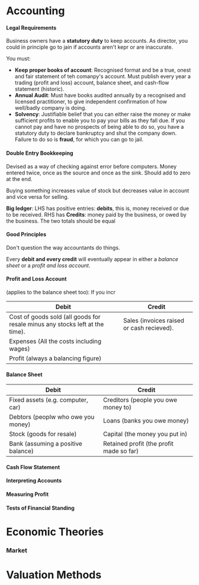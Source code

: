 
# Accounting


#### Legal Requirements

Business owners have a **statutory duty** to keep accounts. As director, you could in principle go to jain if accounts aren't kepr or are inaccurate.

You must:
- **Keep proper books of account**: Recognised format and be a true, onest and fair statement of teh comanpy's account. Must publish every year a trading (profit and loss) account, balance sheet, and cash-flow statement (historic).
- **Annual Audit**: Must have books audited annually by a recognised and licensed practitioner, to give independent confirmation of how well/badly company is doing.
- **Solvency**: Justifiable belief  that you can either raise the money or make sufficient profits to enable you to pay your bills as they fall due. If you cannot pay and have no prospects of being able to do so, you have a statutory duty to declare bankruptcy and shut the company down. Failure to do so is **fraud**, for which you can go to jail.

#### Double Entry Bookkeeping

Devised as a way of checking against error before computers. Money entered twice, once as the source and once as the sink. Should add to zero at the end.

Buying something increases value of stock but decreases value in account and vice versa for selling.

**Big ledger**: LHS has positive entries: **debits**, this is, money received or due to be received. RHS has **Credits**: money paid by the business, or owed by the business. The two totals should be equal

#### Good Principles

Don't question the way accountants do things.

Every **debit and every credit** will eventually appear in either a *balance sheet* or a *profit and loss account*.

#### Profit and Loss Account
(applies to the balance sheet too): If you incr

| Debit                                                                        | Credit                                    |
|------------------------------------------------------------------------------|-------------------------------------------|
| Cost of goods sold (all goods for resale minus any stocks left at the time). | Sales (invoices raised or cash recieved). |
| Expenses (All the costs including wages)                                     |                                           |
| Profit (always a balancing figure)                                           |                                           |




#### Balance Sheet

| Debit                              | Credit                                   |
|------------------------------------|------------------------------------------|
| Fixed assets (e.g. computer, car)  | Creditors (people you owe money to)      |
| Debtors (peoplw who owe you money) | Loans (banks you owe money)              |
| Stock (goods for resale)           | Capital (the money you put in)           |
| Bank (assuming a positive balance) | Retained profit (the profit made so far) |


#### Cash Flow Statement

#### Interpreting Accounts

#### Measuring Profit

#### Tests of Financial Standing



# Economic Theories

### Market 


# Valuation Methods